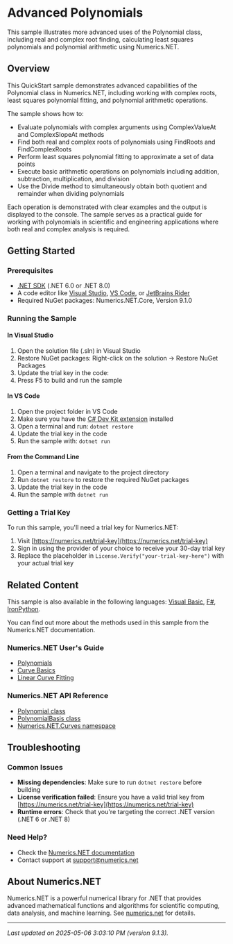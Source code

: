 # Advanced Polynomials

This sample illustrates more advanced uses of the Polynomial class, including real and complex root finding, calculating least squares polynomials and polynomial arithmetic using Numerics.NET.

## Overview

This QuickStart sample demonstrates advanced capabilities of the Polynomial class in Numerics.NET, including
working with complex roots, least squares polynomial fitting, and polynomial arithmetic operations.

The sample shows how to:
- Evaluate polynomials with complex arguments using ComplexValueAt and ComplexSlopeAt methods
- Find both real and complex roots of polynomials using FindRoots and FindComplexRoots
- Perform least squares polynomial fitting to approximate a set of data points
- Execute basic arithmetic operations on polynomials including addition, subtraction, multiplication, and 
  division
- Use the Divide method to simultaneously obtain both quotient and remainder when dividing polynomials

Each operation is demonstrated with clear examples and the output is displayed to the console. The sample
serves as a practical guide for working with polynomials in scientific and engineering applications where
both real and complex analysis is required.


## Getting Started

### Prerequisites

- [.NET SDK](https://dotnet.microsoft.com/download) (.NET 6.0 or .NET 8.0)
- A code editor like [Visual Studio](https://visualstudio.microsoft.com/), [VS Code](https://code.visualstudio.com/), or [JetBrains Rider](https://www.jetbrains.com/rider/)
- Required NuGet packages: Numerics.NET.Core, Version 9.1.0

### Running the Sample

#### In Visual Studio
1. Open the solution file (.sln) in Visual Studio
2. Restore NuGet packages: Right-click on the solution → Restore NuGet Packages
3. Update the trial key in the code:
4. Press F5 to build and run the sample

#### In VS Code

1. Open the project folder in VS Code
2. Make sure you have the [C# Dev Kit extension](https://marketplace.visualstudio.com/items?itemName=ms-dotnettools.csdevkit) installed
3. Open a terminal and run: `dotnet restore`
4. Update the trial key in the code 
5. Run the sample with: `dotnet run`

#### From the Command Line

1. Open a terminal and navigate to the project directory
2. Run `dotnet restore` to restore the required NuGet packages
3. Update the trial key in the code
4. Run the sample with `dotnet run`

### Getting a Trial Key

To run this sample, you'll need a trial key for Numerics.NET:

1. Visit [https://numerics.net/trial-key](https://numerics.net/trial-key)
2. Sign in using the provider of your choice to receive your 30-day trial key
3. Replace the placeholder in `License.Verify("your-trial-key-here")` with your actual trial key

## Related Content

This sample is also available in the following languages: 
[Visual Basic](https://github.com/NumericsDotNet/quickstart-visualbasic/tree/net6.0/mathematics/curves/advanced-polynomials), [F#](https://github.com/NumericsDotNet/quickstart-fsharp/tree/net6.0/mathematics/curves/advanced-polynomials), [IronPython](https://github.com/NumericsDotNet/quickstart-ironpython/tree/net6.0/mathematics/curves/advanced-polynomials).

You can find out more about the methods used in this sample from the Numerics.NET documentation.

### Numerics.NET User's Guide

- [Polynomials](https://numerics.net/documentation/latest/mathematics/curves-and-interpolation/polynomials)
- [Curve Basics](https://numerics.net/documentation/latest/mathematics/curves-and-interpolation/curve-basics)
- [Linear Curve Fitting](https://numerics.net/documentation/latest/mathematics/curve-fitting/linear-curve-fitting)

### Numerics.NET API Reference

- [Polynomial class](https://numerics.net/documentation/latest/reference/numerics.net.curves.polynomial)
- [PolynomialBasis class](https://numerics.net/documentation/latest/reference/numerics.net.curves.polynomialbasis)
- [Numerics.NET.Curves namespace](https://numerics.net/documentation/latest/reference/numerics.net.curves)


## Troubleshooting

### Common Issues

- **Missing dependencies**: Make sure to run `dotnet restore` before building
- **License verification failed**: Ensure you have a valid trial key from [https://numerics.net/trial-key](https://numerics.net/trial-key)
- **Runtime errors**: Check that you're targeting the correct .NET version (.NET 6 or .NET 8)

### Need Help?

- Check the [Numerics.NET documentation](https://numerics.net/documentation/)
- Contact support at [support@numerics.net](mailto:support@numerics.net?subject=AdvancedPolynomials%20QuickStart%20Sample%20%28C%23%29)

## About Numerics.NET

Numerics.NET is a powerful numerical library for .NET that provides advanced mathematical 
functions and algorithms for scientific computing, data analysis, and machine learning.
See [numerics.net](https://numerics.net) for details.

---

_Last updated on 2025-05-06 3:03:10 PM (version 9.1.3)._
